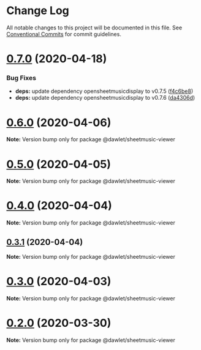 # Change Log

All notable changes to this project will be documented in this file.
See [Conventional Commits](https://conventionalcommits.org) for commit guidelines.

# [0.7.0](https://github.com/dawlet-team/dawlet-poc/compare/v0.6.3...v0.7.0) (2020-04-18)


### Bug Fixes

* **deps:** update dependency opensheetmusicdisplay to v0.7.5 ([f4c6be8](https://github.com/dawlet-team/dawlet-poc/commit/f4c6be8e1f7aa9fa3259e79917f1d0789a0ff360))
* **deps:** update dependency opensheetmusicdisplay to v0.7.6 ([da4306d](https://github.com/dawlet-team/dawlet-poc/commit/da4306d01466b2ea45bd805d2c1eec382502810a))





# [0.6.0](https://github.com/dawlet-team/dawlet-poc/compare/v0.5.0...v0.6.0) (2020-04-06)

**Note:** Version bump only for package @dawlet/sheetmusic-viewer





# [0.5.0](https://github.com/dawlet-team/dawlet-poc/compare/v0.4.0...v0.5.0) (2020-04-05)

**Note:** Version bump only for package @dawlet/sheetmusic-viewer





# [0.4.0](https://github.com/dawlet-team/dawlet-poc/compare/v0.3.1...v0.4.0) (2020-04-04)

**Note:** Version bump only for package @dawlet/sheetmusic-viewer





## [0.3.1](https://github.com/dawlet-team/dawlet-poc/compare/v0.3.0...v0.3.1) (2020-04-04)

**Note:** Version bump only for package @dawlet/sheetmusic-viewer





# [0.3.0](https://github.com/dawlet-team/dawlet-poc/compare/v0.2.0...v0.3.0) (2020-04-03)

**Note:** Version bump only for package @dawlet/sheetmusic-viewer





# [0.2.0](https://github.com/dawlet-team/dawlet-poc/compare/v0.1.0...v0.2.0) (2020-03-30)

**Note:** Version bump only for package @dawlet/sheetmusic-viewer

